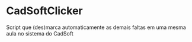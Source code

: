# CadSoftClicker
Script que (des)marca automaticamente as demais faltas em uma mesma aula no sistema do CadSoft
